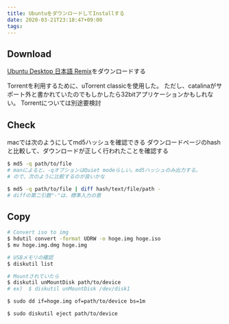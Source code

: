 ```yaml
---
title: UbuntuをダウンロードしてInstallする
date: 2020-03-21T23:18:47+09:00
tags:
---
```


## Download

[Ubuntu Desktop 日本語 Remix](https://www.ubuntulinux.jp/download/ja-remix)をダウンロードする

Torrentを利用するために、uTorrent classicを使用した。
ただし、catalinaがサポート外と書かれていたのでもしかしたら32bitアプリケーションかもしれない。
Torrentについては別途要検討

## Check

macでは次のようにしてmd5ハッシュを確認できる
ダウンロードページのhashと比較して、ダウンロードが正しく行われたことを確認する

```sh
$ md5 -q path/to/file
# manによると、-qオプションはQuiet modeらしい。md5ハッシュのみ出力する。
# ので、次のように比較するのが良いかな

$ md5 -q path/to/file | diff hash/text/file/path -
# diffの第二引数"-"は、標準入力の意
```

## Copy

```sh
# Convert iso to img
$ hdutil convert -format UDRW -o hoge.img hoge.iso
$ mv hoge.img.dmg hoge.img

# USBメモリの確認
$ diskutil list

# Mountされていたら
$ diskutil unMountDisk path/to/device
# ex)  $ diskutil unMountDisk /dev/disk1

$ sudo dd if=hoge.img of=path/to/device bs=1m

$ sudo diskutil eject path/to/device
```
